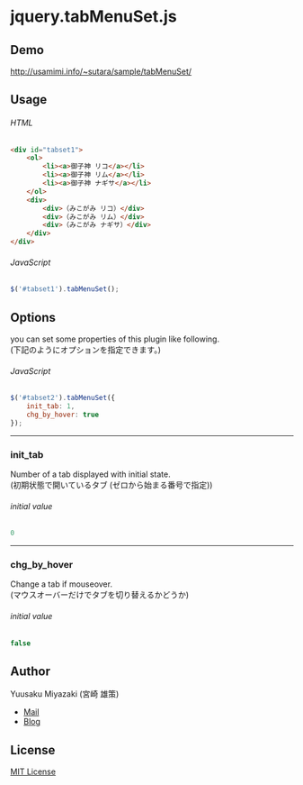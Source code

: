 # jquery.tabMenuSet.js

## Demo
http://usamimi.info/~sutara/sample/tabMenuSet/

## Usage

###### HTML
```html
<div id="tabset1">
	<ol>
		<li><a>御子神 リコ</a></li>
		<li><a>御子神 リム</a></li>
		<li><a>御子神 ナギサ</a></li>
	</ol>
	<div>
		<div>（みこがみ リコ）</div>
		<div>（みこがみ リム）</div>
		<div>（みこがみ ナギサ）</div>
	</div>
</div>
```
###### JavaScript
```javascript
$('#tabset1').tabMenuSet();
```

## Options

you can set some properties of this plugin like following.  
(下記のようにオプションを指定できます。)

###### JavaScript
```javascript
$('#tabset2').tabMenuSet({
	init_tab: 1,
	chg_by_hover: true
});
```

- - -
### init_tab
Number of a tab displayed with initial state.  
(初期状態で開いているタブ (ゼロから始まる番号で指定))

###### initial value
``` javascript
0
```
- - -
### chg_by_hover
Change a tab if mouseover.  
(マウスオーバーだけでタブを切り替えるかどうか)

###### initial value
``` javascript
false
```

## Author
Yuusaku Miyazaki (宮崎 雄策)

- [Mail](toumin.m7@gmail.com)
- [Blog](http://d.hatena.ne.jp/sutara_lumpur/20120424/1335269821)


## License
[MIT License](http://www.opensource.org/licenses/mit-license.php)
